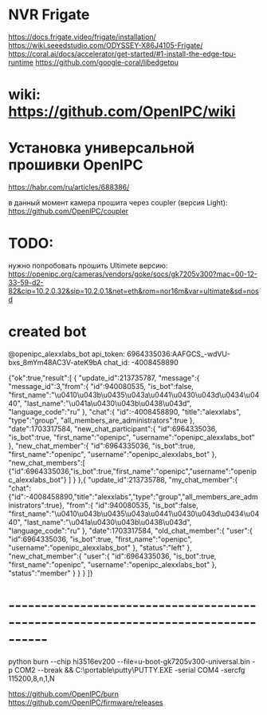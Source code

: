 # NVR Frigate
https://docs.frigate.video/frigate/installation/
https://wiki.seeedstudio.com/ODYSSEY-X86J4105-Frigate/
https://coral.ai/docs/accelerator/get-started/#1-install-the-edge-tpu-runtime
https://github.com/google-coral/libedgetpu

# wiki: https://github.com/OpenIPC/wiki

# Установка универсальной прошивки OpenIPC
https://habr.com/ru/articles/688386/

в данный момент камера прошита через coupler (версия Light):
https://github.com/OpenIPC/coupler

# TODO:
нужно попробовать прошить Ultimete версию:
https://openipc.org/cameras/vendors/goke/socs/gk7205v300?mac=00-12-33-59-d2-82&cip=10.2.0.32&sip=10.2.0.1&net=eth&rom=nor16m&var=ultimate&sd=nosd


# created bot
@openipc_alexxlabs_bot
api_token: 6964335036:AAFGCS_-wdVU-bxs_8mYm48AC3V-ateK9bA
chat_id:   -4008458890

{"ok":true,"result":[
    {
        "update_id":213735787,
        "message":{
            "message_id":3,"from":{
                "id":940080535,
                "is_bot":false,
                "first_name":"\u0410\u043b\u0435\u043a\u0441\u0430\u043d\u0434\u0440",
                "last_name":"\u041a\u0430\u043b\u0438\u043d",
                "language_code":"ru"
            },
            "chat":{
                "id":-4008458890,
                "title":"alexxlabs",
                "type":"group",
                "all_members_are_administrators":true
            },
            "date":1703317584,
            "new_chat_participant":{
                "id":6964335036,
                "is_bot":true,
                "first_name":"openipc",
                "username":"openipc_alexxlabs_bot"
            },
            "new_chat_member":{
                "id":6964335036,
                "is_bot":true,
                "first_name":"openipc",
                "username":"openipc_alexxlabs_bot"
            },
            "new_chat_members":[
                {"id":6964335036,"is_bot":true,"first_name":"openipc","username":"openipc_alexxlabs_bot"}
            ]
        }
    },{
        "update_id":213735788,
        "my_chat_member":{
            "chat":{"id":-4008458890,"title":"alexxlabs","type":"group","all_members_are_administrators":true},
            "from":{
                "id":940080535,
                "is_bot":false,
                "first_name":"\u0410\u043b\u0435\u043a\u0441\u0430\u043d\u0434\u0440",
                "last_name":"\u041a\u0430\u043b\u0438\u043d",
                "language_code":"ru"
            },
            "date":1703317584,
            "old_chat_member":{
                "user":{
                    "id":6964335036,
                    "is_bot":true,
                    "first_name":"openipc",
                    "username":"openipc_alexxlabs_bot"
                },
                "status":"left"
            },
            "new_chat_member":{
                "user":{
                    "id":6964335036,
                    "is_bot":true,
                    "first_name":"openipc",
                    "username":"openipc_alexxlabs_bot"
                },
                "status":"member"
            }
        }
    }
]}
# ----------------------------------------------------------------------------------
python burn --chip hi3516ev200 --file=u-boot-gk7205v300-universal.bin -p COM2 --break 
&& C:\portable\putty\PUTTY.EXE -serial COM4 -sercfg 115200,8,n,1,N

https://github.com/OpenIPC/burn
https://github.com/OpenIPC/firmware/releases
